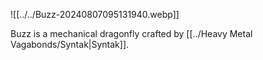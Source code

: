 ![[../../Buzz-20240807095131940.webp]]

Buzz is a mechanical dragonfly crafted by [[../Heavy Metal Vagabonds/Syntak|Syntak]]. 